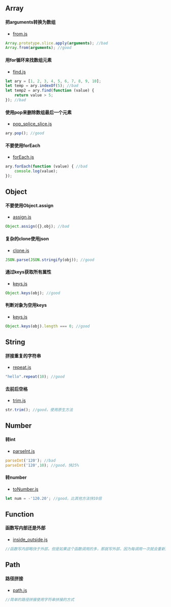 ## Array
#### 把arguments转换为数组
- [from.js](./array/from.js)
``` javascript
Array.prototype.slice.apply(arguments); //bad
Array.from(arguments); //good
```
#### 用for循环来找数组元素
- [find.js](./array/find.js)
``` javascript
let ary = [1, 2, 3, 4, 5, 6, 7, 8, 9, 10];
let temp = ary.indexOf(5); //bad
let temp2 = ary.find(function (value) { 
    return value > 5;
}); //bad
```
#### 使用pop来删除数组最后一个元素
- [pop_splice_slice.js](./array/pop_splice_slice.js)
``` javascript
ary.pop(); //good
```
#### 不要使用forEach
- [forEach.js](./array/forEach.js)
``` javascript
ary.forEach(function (value) { //bad
    console.log(value);
});
```
## Object
#### 不要使用Object.assign
- [assign.js](./object/assign.js)
``` javascript
Object.assign({},obj); //bad 
```
#### 复杂的clone使用json
- [clone.js](./object/clone.js)
``` javascript
JSON.parse(JSON.stringify(obj)); //good
```
#### 通过keys获取所有属性
- [keys.js](./object/keys.js)
``` javascript
Object.keys(obj); //good
```
#### 判断对象为空用keys
- [keys.js](./object/keys.js)
``` javascript
Object.keys(obj).length === 0; //good
```

## String
#### 拼接重复的字符串
- [repeat.js](./string/repeat.js)
``` javascript
"hello".repeat(10); //good
```
#### 去前后空格
- [trim.js](./string/trim.js)
``` javascript
str.trim(); //good，使用原生方法
```
## Number
#### 转int
- [parseInt.js](./number/parseInt.js)
``` javascript
parseInt('120'); //bad
parseInt('120',10); //good，快25%
```
#### 转number
- [toNumber.js](./number/toNumber.js)
``` javascript
let num = -'120.20'; //good，比其他方法快10倍
```

## Function
#### 函数写内部还是外部
- [inside_outside.js](./function/inside_outside.js)
``` javascript
//函数写内部略快于外部。但是如果这个函数调用的多，那就写外部，因为每调用一次就会重新声明一遍。
```

## Path
#### 路径拼接
- [path.js](./node/path.js)
``` javascript
//简单的路径拼接使用字符串拼接的方式
```


